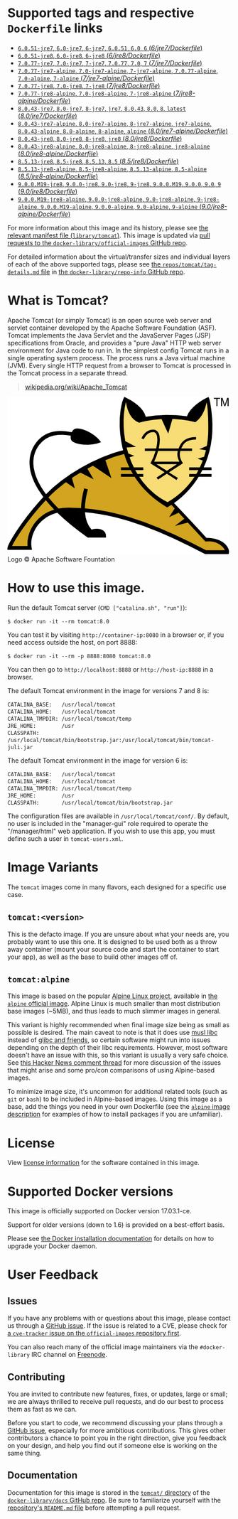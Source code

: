 <!--

********************************************************************************

WARNING:

    DO NOT EDIT "tomcat/README.md"

    IT IS AUTO-GENERATED

    (from the other files in "tomcat/" combined with a set of templates)

********************************************************************************

-->

# Supported tags and respective `Dockerfile` links

-	[`6.0.51-jre7`, `6.0-jre7`, `6-jre7`, `6.0.51`, `6.0`, `6` (*6/jre7/Dockerfile*)](https://github.com/docker-library/tomcat/blob/4b5335ec27aee302823bea2e30dcf7b3118e61f2/6/jre7/Dockerfile)
-	[`6.0.51-jre8`, `6.0-jre8`, `6-jre8` (*6/jre8/Dockerfile*)](https://github.com/docker-library/tomcat/blob/4b5335ec27aee302823bea2e30dcf7b3118e61f2/6/jre8/Dockerfile)
-	[`7.0.77-jre7`, `7.0-jre7`, `7-jre7`, `7.0.77`, `7.0`, `7` (*7/jre7/Dockerfile*)](https://github.com/docker-library/tomcat/blob/6f4b7544afb91088a666ef620e8ad5e989ed9abb/7/jre7/Dockerfile)
-	[`7.0.77-jre7-alpine`, `7.0-jre7-alpine`, `7-jre7-alpine`, `7.0.77-alpine`, `7.0-alpine`, `7-alpine` (*7/jre7-alpine/Dockerfile*)](https://github.com/docker-library/tomcat/blob/7a16673434d629938f064b5aed86df44ee49b53a/7/jre7-alpine/Dockerfile)
-	[`7.0.77-jre8`, `7.0-jre8`, `7-jre8` (*7/jre8/Dockerfile*)](https://github.com/docker-library/tomcat/blob/6f4b7544afb91088a666ef620e8ad5e989ed9abb/7/jre8/Dockerfile)
-	[`7.0.77-jre8-alpine`, `7.0-jre8-alpine`, `7-jre8-alpine` (*7/jre8-alpine/Dockerfile*)](https://github.com/docker-library/tomcat/blob/7a16673434d629938f064b5aed86df44ee49b53a/7/jre8-alpine/Dockerfile)
-	[`8.0.43-jre7`, `8.0-jre7`, `8-jre7`, `jre7`, `8.0.43`, `8.0`, `8`, `latest` (*8.0/jre7/Dockerfile*)](https://github.com/docker-library/tomcat/blob/6be7d97a528019fd7cedb0f3ef0dca674713512b/8.0/jre7/Dockerfile)
-	[`8.0.43-jre7-alpine`, `8.0-jre7-alpine`, `8-jre7-alpine`, `jre7-alpine`, `8.0.43-alpine`, `8.0-alpine`, `8-alpine`, `alpine` (*8.0/jre7-alpine/Dockerfile*)](https://github.com/docker-library/tomcat/blob/27c1f03b80a8d98c7355e57dbd2c35ae0ff73b27/8.0/jre7-alpine/Dockerfile)
-	[`8.0.43-jre8`, `8.0-jre8`, `8-jre8`, `jre8` (*8.0/jre8/Dockerfile*)](https://github.com/docker-library/tomcat/blob/6be7d97a528019fd7cedb0f3ef0dca674713512b/8.0/jre8/Dockerfile)
-	[`8.0.43-jre8-alpine`, `8.0-jre8-alpine`, `8-jre8-alpine`, `jre8-alpine` (*8.0/jre8-alpine/Dockerfile*)](https://github.com/docker-library/tomcat/blob/27c1f03b80a8d98c7355e57dbd2c35ae0ff73b27/8.0/jre8-alpine/Dockerfile)
-	[`8.5.13-jre8`, `8.5-jre8`, `8.5.13`, `8.5` (*8.5/jre8/Dockerfile*)](https://github.com/docker-library/tomcat/blob/64166c6cb450e6701d7b493d1d296c6c1c972a1e/8.5/jre8/Dockerfile)
-	[`8.5.13-jre8-alpine`, `8.5-jre8-alpine`, `8.5.13-alpine`, `8.5-alpine` (*8.5/jre8-alpine/Dockerfile*)](https://github.com/docker-library/tomcat/blob/e06e384de299e232670c398deb8b87cec1893eaf/8.5/jre8-alpine/Dockerfile)
-	[`9.0.0.M19-jre8`, `9.0.0-jre8`, `9.0-jre8`, `9-jre8`, `9.0.0.M19`, `9.0.0`, `9.0`, `9` (*9.0/jre8/Dockerfile*)](https://github.com/docker-library/tomcat/blob/f3006804326b1fed9a20158ccb8007d5da80e31a/9.0/jre8/Dockerfile)
-	[`9.0.0.M19-jre8-alpine`, `9.0.0-jre8-alpine`, `9.0-jre8-alpine`, `9-jre8-alpine`, `9.0.0.M19-alpine`, `9.0.0-alpine`, `9.0-alpine`, `9-alpine` (*9.0/jre8-alpine/Dockerfile*)](https://github.com/docker-library/tomcat/blob/07b235d59c6a87e8c8ca14918105de993797435a/9.0/jre8-alpine/Dockerfile)

For more information about this image and its history, please see [the relevant manifest file (`library/tomcat`)](https://github.com/docker-library/official-images/blob/master/library/tomcat). This image is updated via [pull requests to the `docker-library/official-images` GitHub repo](https://github.com/docker-library/official-images/pulls?q=label%3Alibrary%2Ftomcat).

For detailed information about the virtual/transfer sizes and individual layers of each of the above supported tags, please see [the `repos/tomcat/tag-details.md` file](https://github.com/docker-library/repo-info/blob/master/repos/tomcat/tag-details.md) in [the `docker-library/repo-info` GitHub repo](https://github.com/docker-library/repo-info).

# What is Tomcat?

Apache Tomcat (or simply Tomcat) is an open source web server and servlet container developed by the Apache Software Foundation (ASF). Tomcat implements the Java Servlet and the JavaServer Pages (JSP) specifications from Oracle, and provides a "pure Java" HTTP web server environment for Java code to run in. In the simplest config Tomcat runs in a single operating system process. The process runs a Java virtual machine (JVM). Every single HTTP request from a browser to Tomcat is processed in the Tomcat process in a separate thread.

> [wikipedia.org/wiki/Apache_Tomcat](https://en.wikipedia.org/wiki/Apache_Tomcat)

![logo](https://raw.githubusercontent.com/docker-library/docs/8e31eb93a02d504d0cfe1da435aa31b377fc627d/tomcat/logo.png)Logo &copy; Apache Software Fountation

# How to use this image.

Run the default Tomcat server (`CMD ["catalina.sh", "run"]`):

```console
$ docker run -it --rm tomcat:8.0
```

You can test it by visiting `http://container-ip:8080` in a browser or, if you need access outside the host, on port 8888:

```console
$ docker run -it --rm -p 8888:8080 tomcat:8.0
```

You can then go to `http://localhost:8888` or `http://host-ip:8888` in a browser.

The default Tomcat environment in the image for versions 7 and 8 is:

	CATALINA_BASE:   /usr/local/tomcat
	CATALINA_HOME:   /usr/local/tomcat
	CATALINA_TMPDIR: /usr/local/tomcat/temp
	JRE_HOME:        /usr
	CLASSPATH:       /usr/local/tomcat/bin/bootstrap.jar:/usr/local/tomcat/bin/tomcat-juli.jar

The default Tomcat environment in the image for version 6 is:

	CATALINA_BASE:   /usr/local/tomcat
	CATALINA_HOME:   /usr/local/tomcat
	CATALINA_TMPDIR: /usr/local/tomcat/temp
	JRE_HOME:        /usr
	CLASSPATH:       /usr/local/tomcat/bin/bootstrap.jar

The configuration files are available in `/usr/local/tomcat/conf/`. By default, no user is included in the "manager-gui" role required to operate the "/manager/html" web application. If you wish to use this app, you must define such a user in `tomcat-users.xml`.

# Image Variants

The `tomcat` images come in many flavors, each designed for a specific use case.

## `tomcat:<version>`

This is the defacto image. If you are unsure about what your needs are, you probably want to use this one. It is designed to be used both as a throw away container (mount your source code and start the container to start your app), as well as the base to build other images off of.

## `tomcat:alpine`

This image is based on the popular [Alpine Linux project](http://alpinelinux.org), available in [the `alpine` official image](https://hub.docker.com/_/alpine). Alpine Linux is much smaller than most distribution base images (~5MB), and thus leads to much slimmer images in general.

This variant is highly recommended when final image size being as small as possible is desired. The main caveat to note is that it does use [musl libc](http://www.musl-libc.org) instead of [glibc and friends](http://www.etalabs.net/compare_libcs.html), so certain software might run into issues depending on the depth of their libc requirements. However, most software doesn't have an issue with this, so this variant is usually a very safe choice. See [this Hacker News comment thread](https://news.ycombinator.com/item?id=10782897) for more discussion of the issues that might arise and some pro/con comparisons of using Alpine-based images.

To minimize image size, it's uncommon for additional related tools (such as `git` or `bash`) to be included in Alpine-based images. Using this image as a base, add the things you need in your own Dockerfile (see the [`alpine` image description](https://hub.docker.com/_/alpine/) for examples of how to install packages if you are unfamiliar).

# License

View [license information](https://www.apache.org/licenses/LICENSE-2.0) for the software contained in this image.

# Supported Docker versions

This image is officially supported on Docker version 17.03.1-ce.

Support for older versions (down to 1.6) is provided on a best-effort basis.

Please see [the Docker installation documentation](https://docs.docker.com/installation/) for details on how to upgrade your Docker daemon.

# User Feedback

## Issues

If you have any problems with or questions about this image, please contact us through a [GitHub issue](https://github.com/docker-library/tomcat/issues). If the issue is related to a CVE, please check for [a `cve-tracker` issue on the `official-images` repository first](https://github.com/docker-library/official-images/issues?q=label%3Acve-tracker).

You can also reach many of the official image maintainers via the `#docker-library` IRC channel on [Freenode](https://freenode.net).

## Contributing

You are invited to contribute new features, fixes, or updates, large or small; we are always thrilled to receive pull requests, and do our best to process them as fast as we can.

Before you start to code, we recommend discussing your plans through a [GitHub issue](https://github.com/docker-library/tomcat/issues), especially for more ambitious contributions. This gives other contributors a chance to point you in the right direction, give you feedback on your design, and help you find out if someone else is working on the same thing.

## Documentation

Documentation for this image is stored in the [`tomcat/` directory](https://github.com/docker-library/docs/tree/master/tomcat) of the [`docker-library/docs` GitHub repo](https://github.com/docker-library/docs). Be sure to familiarize yourself with the [repository's `README.md` file](https://github.com/docker-library/docs/blob/master/README.md) before attempting a pull request.

